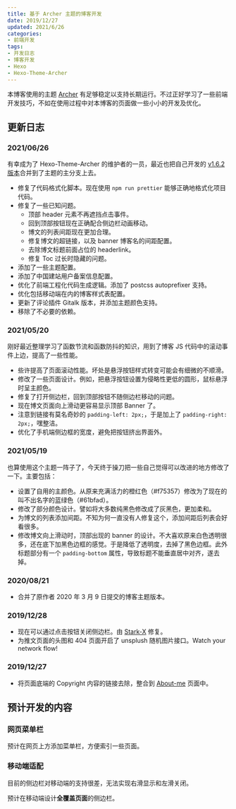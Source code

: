```yaml
---
title: 基于 Archer 主题的博客开发
date: 2019/12/27
updated: 2021/6/26
categories:
- 前端开发
tags:
- 开发日志
- 博客开发
- Hexo
- Hexo-Theme-Archer
---
```

本博客使用的主题 [Archer](https://github.com/fi3ework/hexo-theme-archer) 有足够稳定以支持长期运行。不过正好学习了一些前端开发技巧，不如在使用过程中对本博客的页面做一些小小的开发及优化。

## 更新日志

### 2021/06/26

有幸成为了 Hexo-Theme-Archer 的维护者的一员，最近也把自己开发的 [v1.6.2 版本](https://github.com/fi3ework/hexo-theme-archer/pull/299)合并到了主题的主分支上去。

- 修复了代码格式化脚本。现在使用 `npm run prettier` 能够正确地格式化项目代码。
- 修复了一些已知问题。
  - 顶部 header 元素不再遮挡点击事件。
  - 回到顶部按钮现在正确配合侧边栏动画移动。
  - 博文的列表间距现在更加合理。
  - 修复博文的超链接，以及 banner 博客名的间距配置。
  - 去除博文标题前面占位的 headerlink。
  - 修复 Toc 过长时隐藏的问题。
- 添加了一些主题配置。
- 添加了中国建站用户备案信息配置。
- 优化了前端工程化代码生成逻辑。添加了 postcss autoprefixer 支持。
- 优化包括移动端在内的博客样式表配置。
- 更新了评论插件 Gitalk 版本，并添加主题颜色支持。
- 移除了不必要的依赖。

### 2021/05/20

刚好最近整理学习了函数节流和函数防抖的知识，用到了博客 JS 代码中的滚动事件上边，提高了一些性能。

- 些许提高了页面滚动性能。坏处是悬浮按钮样式转变可能会有细微的不顺滑。
- 修改了一些页面设计。例如，把悬浮按钮设置为侵略性更低的圆形，鼠标悬浮时呈主颜色。
- 修复了打开侧边栏，回到顶部按钮不随侧边栏移动的问题。
- 现在博文页面向上滑动更容易显示顶部 Banner 了。
- 注意到链接有莫名奇妙的 `padding-left: 2px;`，于是加上了 `padding-right: 2px;`，嘿整洁。
- 优化了手机端侧边框的宽度，避免把按钮挤出界面外。

### 2021/05/19

也算使用这个主题一阵子了，今天终于操刀把一些自己觉得可以改进的地方修改了一下。主要包括：

- 设置了自用的主颜色。从原来充满活力的橙红色（#f75357）修改为了现在的叫不出名字的蓝绿色（#61bfad）。
- 修改了部分颜色设计。譬如将大多数纯黑色修改成了灰黑色，更加柔和。
- 为博文的列表添加间距。不知为何一直没有人修复这个，添加间距后列表会好看很多。
- 修改博文向上滑动时，顶部出现的 banner 的设计。不大喜欢原来白色透明很多，还在底下加黑色边框的感觉。于是降低了透明度，去掉了黑色边框。此外标题部分有一个 `padding-bottom` 属性，导致标题不能垂直居中对齐，遂去掉。

### 2020/08/21

- 合并了原作者 2020 年 3 月 9 日提交的博客主题版本。

### 2019/12/28

- 现在可以通过点击按钮关闭侧边栏。由 [Stark-X](https://github.com/fi3ework/hexo-theme-archer/pull/165) 修复。
- 为推文页面的头图和 404 页面开启了 unsplush 随机图片接口。Watch your network flow!

### 2019/12/27

- 将页面底端的 Copyright 内容的链接去除，整合到 [About-me](https://lolipopj.github.io/about/) 页面中。

## 预计开发的内容

### 网页菜单栏

预计在网页上方添加菜单栏，方便索引一些页面。

### 移动端适配

目前的侧边栏对移动端的支持很差，无法实现右滑显示和左滑关闭。

预计在移动端设计**全覆盖页面**的侧边栏。
